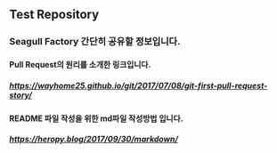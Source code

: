 ## Test Repository

### Seagull Factory 간단히 공유할 정보입니다.

#### Pull Request의 원리를 소개한 링크입니다.

##### https://wayhome25.github.io/git/2017/07/08/git-first-pull-request-story/

#### README 파일 작성을 위한 md파일 작성방법 입니다.

##### https://heropy.blog/2017/09/30/markdown/
